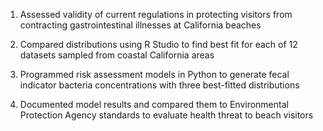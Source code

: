 1. Assessed validity of current regulations in protecting visitors from contracting gastrointestinal illnesses at California beaches

2. Compared distributions using R Studio to find best fit for each of 12 datasets sampled from coastal California areas

3. Programmed risk assessment models in Python to generate fecal indicator bacteria concentrations with three best-fitted distributions

4. Documented model results and compared them to Environmental Protection Agency standards to evaluate health threat to beach visitors
